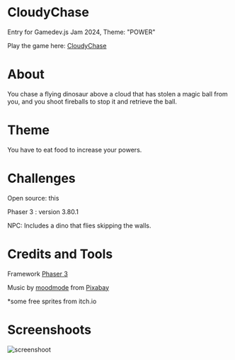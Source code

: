 # CloudyChase
 Entry for Gamedev.js Jam 2024, Theme: "POWER"

 Play the game here: [CloudyChase](https://lukasmakegames.itch.io/cloudy-chase) 

 # About

 You chase a flying dinosaur above a cloud that has stolen a magic ball from you, and you shoot fireballs to stop it and retrieve the ball.

 # Theme

You have to eat food to increase your powers.

 # Challenges

 Open source: this

 Phaser 3 : version 3.80.1

 NPC: Includes a dino that flies skipping the walls.

 # Credits and Tools

Framework [Phaser 3](https://phaser.io/)

Music by [moodmode](https://pixabay.com/users/moodmode-33139253/?utm_source=link-attribution&utm_medium=referral&utm_campaign=music&utm_content=166764) from [Pixabay](https://pixabay.com/music//?utm_source=link-attribution&utm_medium=referral&utm_campaign=music&utm_content=166764)

*some free sprites from itch.io

 # Screenshoots

![screenshoot](https://img.itch.zone/aW1hZ2UvMjY2NzE3OS8xNTg5NDkxNy5wbmc=/original/qjRtFW.png)